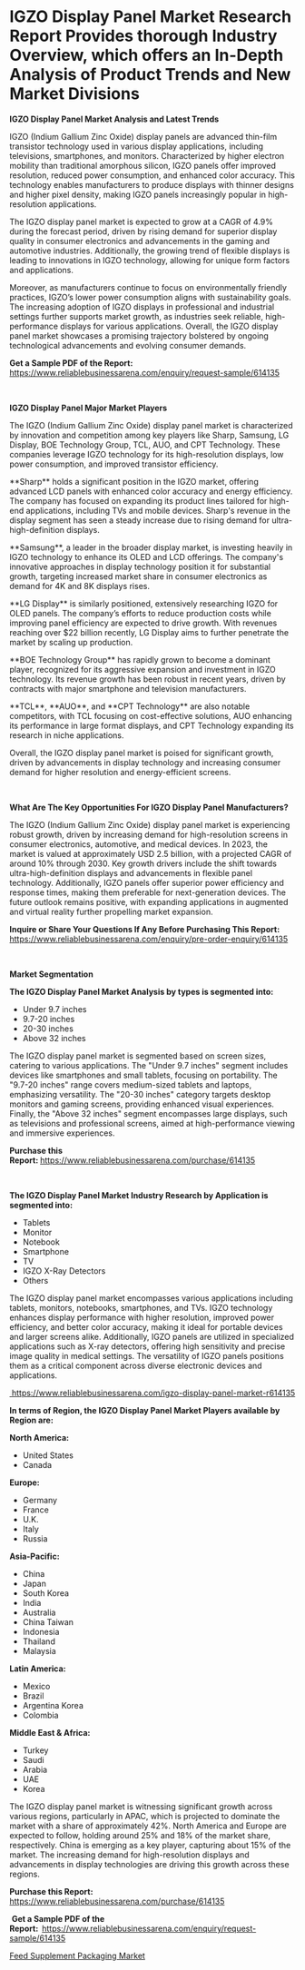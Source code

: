 <p><h1>IGZO Display Panel Market Research Report Provides thorough Industry Overview, which offers an In-Depth Analysis of Product Trends and New Market Divisions</h1></p><p><strong>IGZO Display Panel Market Analysis and Latest Trends</strong></p>
<p><p>IGZO (Indium Gallium Zinc Oxide) display panels are advanced thin-film transistor technology used in various display applications, including televisions, smartphones, and monitors. Characterized by higher electron mobility than traditional amorphous silicon, IGZO panels offer improved resolution, reduced power consumption, and enhanced color accuracy. This technology enables manufacturers to produce displays with thinner designs and higher pixel density, making IGZO panels increasingly popular in high-resolution applications.</p><p>The IGZO display panel market is expected to grow at a CAGR of 4.9% during the forecast period, driven by rising demand for superior display quality in consumer electronics and advancements in the gaming and automotive industries. Additionally, the growing trend of flexible displays is leading to innovations in IGZO technology, allowing for unique form factors and applications. </p><p>Moreover, as manufacturers continue to focus on environmentally friendly practices, IGZO’s lower power consumption aligns with sustainability goals. The increasing adoption of IGZO displays in professional and industrial settings further supports market growth, as industries seek reliable, high-performance displays for various applications. Overall, the IGZO display panel market showcases a promising trajectory bolstered by ongoing technological advancements and evolving consumer demands.</p></p>
<p><strong>Get a Sample PDF of the Report:&nbsp;</strong> <a href="https://www.reliablebusinessarena.com/enquiry/request-sample/614135?utm_campaign=3294&utm_medium=2&utm_source=Github&utm_content=ia&utm_term=24032025&utm_id=igzo-display-panel">https://www.reliablebusinessarena.com/enquiry/request-sample/614135</a></p>
<p>&nbsp;</p>
<p><strong>IGZO Display Panel Major Market Players</strong></p>
<p><p>The IGZO (Indium Gallium Zinc Oxide) display panel market is characterized by innovation and competition among key players like Sharp, Samsung, LG Display, BOE Technology Group, TCL, AUO, and CPT Technology. These companies leverage IGZO technology for its high-resolution displays, low power consumption, and improved transistor efficiency.</p><p>**Sharp** holds a significant position in the IGZO market, offering advanced LCD panels with enhanced color accuracy and energy efficiency. The company has focused on expanding its product lines tailored for high-end applications, including TVs and mobile devices. Sharp's revenue in the display segment has seen a steady increase due to rising demand for ultra-high-definition displays.</p><p>**Samsung**, a leader in the broader display market, is investing heavily in IGZO technology to enhance its OLED and LCD offerings. The company's innovative approaches in display technology position it for substantial growth, targeting increased market share in consumer electronics as demand for 4K and 8K displays rises.</p><p>**LG Display** is similarly positioned, extensively researching IGZO for OLED panels. The company’s efforts to reduce production costs while improving panel efficiency are expected to drive growth. With revenues reaching over $22 billion recently, LG Display aims to further penetrate the market by scaling up production.</p><p>**BOE Technology Group** has rapidly grown to become a dominant player, recognized for its aggressive expansion and investment in IGZO technology. Its revenue growth has been robust in recent years, driven by contracts with major smartphone and television manufacturers.</p><p>**TCL**, **AUO**, and **CPT Technology** are also notable competitors, with TCL focusing on cost-effective solutions, AUO enhancing its performance in large format displays, and CPT Technology expanding its research in niche applications.</p><p>Overall, the IGZO display panel market is poised for significant growth, driven by advancements in display technology and increasing consumer demand for higher resolution and energy-efficient screens.</p></p>
<p>&nbsp;</p>
<p><strong>What Are The Key Opportunities For IGZO Display Panel Manufacturers?</strong></p>
<p><p>The IGZO (Indium Gallium Zinc Oxide) display panel market is experiencing robust growth, driven by increasing demand for high-resolution screens in consumer electronics, automotive, and medical devices. In 2023, the market is valued at approximately USD 2.5 billion, with a projected CAGR of around 10% through 2030. Key growth drivers include the shift towards ultra-high-definition displays and advancements in flexible panel technology. Additionally, IGZO panels offer superior power efficiency and response times, making them preferable for next-generation devices. The future outlook remains positive, with expanding applications in augmented and virtual reality further propelling market expansion.</p></p>
<p><strong>Inquire or Share Your Questions If Any Before Purchasing This Report:</strong> <a href="https://www.reliablebusinessarena.com/enquiry/pre-order-enquiry/614135?utm_campaign=3294&utm_medium=2&utm_source=Github&utm_content=ia&utm_term=24032025&utm_id=igzo-display-panel">https://www.reliablebusinessarena.com/enquiry/pre-order-enquiry/614135</a></p>
<p>&nbsp;</p>
<p><strong>Market Segmentation</strong></p>
<p><strong>The IGZO Display Panel Market Analysis by types is segmented into:</strong></p>
<p><ul><li>Under 9.7 inches</li><li>9.7-20 inches</li><li>20-30 inches</li><li>Above 32 inches</li></ul></p>
<p><p>The IGZO display panel market is segmented based on screen sizes, catering to various applications. The "Under 9.7 inches" segment includes devices like smartphones and small tablets, focusing on portability. The "9.7-20 inches" range covers medium-sized tablets and laptops, emphasizing versatility. The "20-30 inches" category targets desktop monitors and gaming screens, providing enhanced visual experiences. Finally, the "Above 32 inches" segment encompasses large displays, such as televisions and professional screens, aimed at high-performance viewing and immersive experiences.</p></p>
<p><strong>Purchase this Report:&nbsp;</strong><a href="https://www.reliablebusinessarena.com/purchase/614135?utm_campaign=3294&utm_medium=2&utm_source=Github&utm_content=ia&utm_term=24032025&utm_id=igzo-display-panel">https://www.reliablebusinessarena.com/purchase/614135</a></p>
<p>&nbsp;</p>
<p><strong>The IGZO Display Panel Market Industry Research by Application is segmented into:</strong></p>
<p><ul><li>Tablets</li><li>Monitor</li><li>Notebook</li><li>Smartphone</li><li>TV</li><li>IGZO X-Ray Detectors</li><li>Others</li></ul></p>
<p><p>The IGZO display panel market encompasses various applications including tablets, monitors, notebooks, smartphones, and TVs. IGZO technology enhances display performance with higher resolution, improved power efficiency, and better color accuracy, making it ideal for portable devices and larger screens alike. Additionally, IGZO panels are utilized in specialized applications such as X-ray detectors, offering high sensitivity and precise image quality in medical settings. The versatility of IGZO panels positions them as a critical component across diverse electronic devices and applications.</p></p>
<p><a href="https://www.reliablebusinessarena.com/igzo-display-panel-market-r614135?utm_campaign=3294&utm_medium=2&utm_source=Github&utm_content=ia&utm_term=24032025&utm_id=igzo-display-panel">&nbsp;https://www.reliablebusinessarena.com/igzo-display-panel-market-r614135</a></p>
<p><strong>In terms of Region, the IGZO Display Panel Market Players available by Region are:</strong></p>
<p>
    <p> <strong> North America: </strong>
        <ul>
            <li>United States</li>
            <li>Canada</li>
        </ul>
        </p> 
    <p> <strong> Europe: </strong>
        <ul>
            <li>Germany</li>
            <li>France</li>
            <li>U.K.</li>
            <li>Italy</li>
            <li>Russia</li>
        </ul>
        </p> 
    <p> <strong> Asia-Pacific: </strong>
        <ul>
            <li>China</li>
            <li>Japan</li>
            <li>South Korea</li>
            <li>India</li>
            <li>Australia</li>
            <li>China Taiwan</li>
            <li>Indonesia</li>
            <li>Thailand</li>
            <li>Malaysia</li>
        </ul>
        </p> 
    <p> <strong> Latin America: </strong>
        <ul>
            <li>Mexico</li>
            <li>Brazil</li>
            <li>Argentina Korea</li>
            <li>Colombia</li>
        </ul>
        </p> 
    <p> <strong> Middle East & Africa: </strong>
        <ul>
            <li>Turkey</li>
            <li>Saudi</li>
            <li>Arabia</li>
            <li>UAE</li>
            <li>Korea</li>
        </ul>
    </p>
    </p>
<p><p>The IGZO display panel market is witnessing significant growth across various regions, particularly in APAC, which is projected to dominate the market with a share of approximately 42%. North America and Europe are expected to follow, holding around 25% and 18% of the market share, respectively. China is emerging as a key player, capturing about 15% of the market. The increasing demand for high-resolution displays and advancements in display technologies are driving this growth across these regions.</p></p>
<p><strong>Purchase this Report: </strong><a href="https://www.reliablebusinessarena.com/purchase/614135?utm_campaign=3294&utm_medium=2&utm_source=Github&utm_content=ia&utm_term=24032025&utm_id=igzo-display-panel">https://www.reliablebusinessarena.com/purchase/614135</a></p>
<p>&nbsp;<strong>Get a Sample PDF of the Report:&nbsp;&nbsp;</strong><a href="https://www.reliablebusinessarena.com/enquiry/request-sample/614135?utm_campaign=3294&utm_medium=2&utm_source=Github&utm_content=ia&utm_term=24032025&utm_id=igzo-display-panel">https://www.reliablebusinessarena.com/enquiry/request-sample/614135</a></p>
<p><strong></strong></p>
<p><p><a href="https://github.com/usraceby/Market-Research-Report-List-1/blob/main/feed-supplement-packaging-market.md?utm_campaign=3294&utm_medium=2&utm_source=Github&utm_content=ia&utm_term=24032025&utm_id=igzo-display-panel">Feed Supplement Packaging Market</a></p></p>